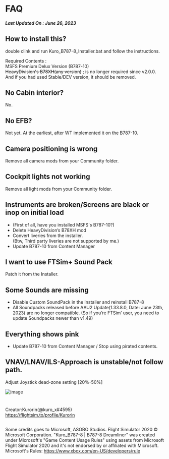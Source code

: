 # FAQ
##### Last Updated On : June 26, 2023
## How to install this?
double clink and run Kuro_B787-8_Installer.bat and follow the instructions.  

Required Contents :  
MSFS Premium Delux Version (B787-10)  
~~HeavyDivision's B78XH(any version)~~ ; is no longer required since v2.0.0. And if you had used Stable/DEV version, it should be removed.

## No Cabin interior?
No.

## No EFB?
Not yet.
At the earliest, after WT implemented it on the B787-10.

## Camera positioning is wrong
Remove all camera mods from your Community folder.

## Cockpit lights not working
Remove all light mods from your Community folder.

## Instruments are broken/Screens are black or inop on initial load
- (First of all, have you installed MSFS's B787-10?)
- Delete HeavyDivision’s B78XH mod
- Convert liveries from the installer.  
(Btw, Third party liveries are not supported by me.)
- Update B787-10 from Content Manager

## I want to use FTSim+ Sound Pack
Patch it from the Installer.

## Some Sounds are missing
- Disable Custom SoundPack in the Installer and reinstall B787-8
- All Soundpacks released before AAU2 Update(1.33.8.0,  Date: June 23th, 2023) are no longer compatible.
(So if you’re FTSim’ user, you need to update Soundpacks newer than v1.49)

## Everything shows pink
- Update B787-10 from Content Manager / Stop using pirated contents.

## VNAV/LNAV/ILS-Approach is unstable/not follow path.
Adjust Joystick dead-zone setting [20%-50%]  

![image](https://cdn.discordapp.com/attachments/770835189419999262/802254518376464424/Deadzone_Controls.png)


#
Creator:Kurorin(@kuro_x#4595)  
https://flightsim.to/profile/Kurorin
##
Some credits goes to Microsoft, ASOBO Studios.
Flight Simulator 2020 © Microsoft Corporation.
"Kuro_B787-8 | B787-8 Dreamliner" was created under Microsoft's "Game Content Usage Rules" using assets from Microsoft Flight Simulator 2020 and it's not endorsed by or affiliated with Microsoft.
Microsoft's Rules: https://www.xbox.com/en-US/developers/rule
